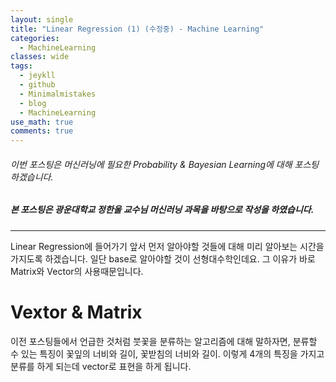 ```yaml
---
layout: single
title: "Linear Regression (1) (수정중) - Machine Learning"
categories:
  - MachineLearning
classes: wide
tags:
  - jeykll
  - github
  - Minimalmistakes
  - blog
  - MachineLearning
use_math: true
comments: true
---
```


###### 이번 포스팅은 머신러닝에 필요한 Probability & Bayesian Learning에 대해 포스팅하겠습니다.  

##### 본 포스팅은 광운대학교 정한울 교수님 머신러닝 과목을 바탕으로 작성을 하였습니다.  
---  

Linear Regression에 들어가기 앞서 먼저 알아야할 것들에 대해 미리 알아보는 시간을 가지도록 하겠습니다. 일단 base로 알아야할 것이 선형대수학인데요. 그 이유가 바로 Matrix와 Vector의 사용때문입니다.

# Vextor & Matrix  

이전 포스팅들에서 언급한 것처럼 붓꽃을 분류하는 알고리즘에 대해 말하자면, 분류할 수 있는 특징이 꽃잎의 너비와 길이, 꽃받침의 너비와 길이. 이렇게 4개의 특징을 가지고 분류를 하게 되는데 vector로 표현을 하게 됩니다.
